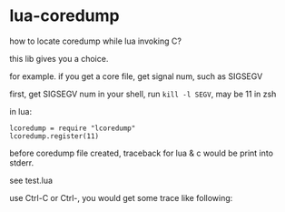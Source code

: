 # lua-coredump

how to locate coredump while lua invoking C?

this lib gives you a choice.

for example.
if you get a core file, get signal num, such as SIGSEGV

first, get SIGSEGV num in your shell, run ```kill -l SEGV```, may be 11 in zsh

in lua:
```
lcoredump = require "lcoredump"
lcoredump.register(11)
```

before coredump file created, traceback for lua & c would be print into stderr.

see test.lua

use Ctrl-C or Ctrl-\, you would get some trace like following:

